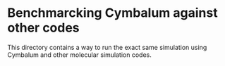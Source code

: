 # Benchmarcking Cymbalum against other codes

This directory contains a way to run the exact same simulation using Cymbalum
and other molecular simulation codes.
